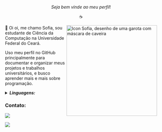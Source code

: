 $$Seja \ bem \ vinde \ ao \ meu \ perfil!$$

<p align ="center"> ☕️ </p>

<img src="https://github.com/xofiaxinha/xofiaxinha/blob/main/181%20Sem%20T%C3%ADtulo2_20230502191503.png" min-width="300px" max-width="300px" width="300px" align="right" alt="Icon Sofia, desenho de uma garota com máscara de caveira">
<p align = "left">
  💙 Oi oi, me chamo Sofia, sou estudante de Ciência da Computação na Universidade Federal do Ceará.
</p>
<p align = "left">
  Uso meu perfil no GitHub principalmente para documentar e organizar meus projetos e trabalhos universitários, e busco aprender mais e mais sobre programação.
</p>


<p align = "left">
  <details>
    <summary><i><b>Linguagens:</b></i></summary>
    <p>🔹 C/C++</p>
    <p>🔹 Python</p>
  </details>
</p>

  ### Contato:
<p align = "left">
    <a href="https://www.linkedin.com/in/xofiaxinha/" alt="Linkedin">
    <img src="https://img.shields.io/badge/-Linkedin-0e76a8?style=flat-square&logo=Linkedin&logoColor=white&link=https://www.linkedin.com/in/xofiaxinha/" /></a>
</p>
  <a href="mailto:msofia.lima@alu.ufc.br" alt="Gmail">
  <img src="https://img.shields.io/badge/-Gmail-FF0000?style=flat-square&labelColor=FF0000&logo=gmail&logoColor=white&link=msofia.lima@alu.ufc.br" /></a>
<p align = "left">
